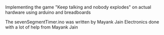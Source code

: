 Implementing the game "Keep talking and nobody explodes" on actual hardware using arduino and breadboards

The sevenSegmentTimer.ino was written by Mayank Jain
Electronics done with a lot of help from Mayank Jain
